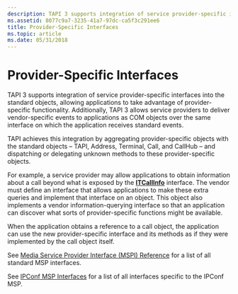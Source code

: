 ```yaml
---
description: TAPI 3 supports integration of service provider-specific interfaces into the standard objects, allowing applications to take advantage of provider-specific functionality.
ms.assetid: 8077c9a7-3235-41a7-97dc-ca5f3c291ee6
title: Provider-Specific Interfaces
ms.topic: article
ms.date: 05/31/2018
---
```


# Provider-Specific Interfaces

TAPI 3 supports integration of service provider-specific interfaces into the standard objects, allowing applications to take advantage of provider-specific functionality. Additionally, TAPI 3 allows service providers to deliver vendor-specific events to applications as COM objects over the same interface on which the application receives standard events.

TAPI achieves this integration by aggregating provider-specific objects with the standard objects – TAPI, Address, Terminal, Call, and CallHub – and dispatching or delegating unknown methods to these provider-specific objects.

For example, a service provider may allow applications to obtain information about a call beyond what is exposed by the [**ITCallInfo**](/windows/desktop/api/tapi3if/nn-tapi3if-itcallinfo) interface. The vendor must define an interface that allows applications to make these extra queries and implement that interface on an object. This object also implements a vendor information-querying interface so that an application can discover what sorts of provider-specific functions might be available.

When the application obtains a reference to a call object, the application can use the new provider-specific interface and its methods as if they were implemented by the call object itself.

See [Media Service Provider Interface (MSPI) Reference](media-service-provider-interface-mspi-reference.md) for a list of all standard MSP interfaces.

See [IPConf MSP Interfaces](ipconf-msp-interfaces.md) for a list of all interfaces specific to the IPConf MSP.

 

 



